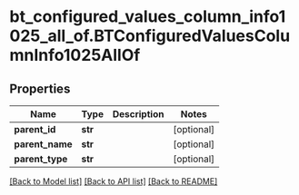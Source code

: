# bt_configured_values_column_info1025_all_of.BTConfiguredValuesColumnInfo1025AllOf

## Properties
Name | Type | Description | Notes
------------ | ------------- | ------------- | -------------
**parent_id** | **str** |  | [optional] 
**parent_name** | **str** |  | [optional] 
**parent_type** | **str** |  | [optional] 

[[Back to Model list]](../README.md#documentation-for-models) [[Back to API list]](../README.md#documentation-for-api-endpoints) [[Back to README]](../README.md)


